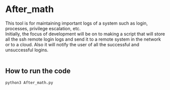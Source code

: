 # After_math
This tool is for maintaining important logs of a system such as login, processes, privilege escalation, etc.<br/>
Initially, the focus of development will be on to making a script that will store all the ssh remote login logs and send it to a remote system in the network or to a cloud. Also it will notify the user of all the successful and unsuccessful logins.<br/>
<br>
## How to run the code
```
python3 After_math.py
```
